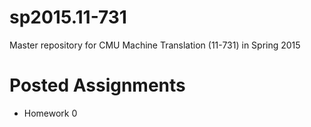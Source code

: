 sp2015.11-731
=============

Master repository for CMU Machine Translation (11-731) in Spring 2015

# Posted Assignments

 * Homework 0

